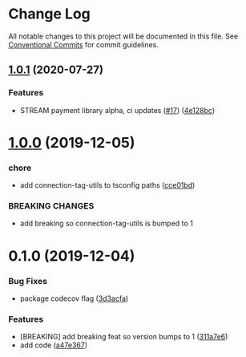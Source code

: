# Change Log

All notable changes to this project will be documented in this file.
See [Conventional Commits](https://conventionalcommits.org) for commit guidelines.

## [1.0.1](https://github.com/interledgerjs/interledgerjs/compare/@interledger/connection-tag-utils@1.0.0...@interledger/connection-tag-utils@1.0.1) (2020-07-27)


### Features

* STREAM payment library alpha, ci updates ([#17](https://github.com/interledgerjs/interledgerjs/issues/17)) ([4e128bc](https://github.com/interledgerjs/interledgerjs/commit/4e128bcee372144c1324a73e8b51223a0b133f2e))





# [1.0.0](https://github.com/interledgerjs/interledgerjs/compare/@interledger/connection-tag-utils@0.1.0...@interledger/connection-tag-utils@1.0.0) (2019-12-05)


### chore

* add connection-tag-utils to tsconfig paths ([cce01bd](https://github.com/interledgerjs/interledgerjs/commit/cce01bd))


### BREAKING CHANGES

* add breaking so connection-tag-utils is bumped to 1





# 0.1.0 (2019-12-04)


### Bug Fixes

* package codecov flag ([3d3acfa](https://github.com/interledgerjs/interledgerjs/commit/3d3acfa))


### Features

* [BREAKING] add breaking feat so version bumps to 1 ([311a7e6](https://github.com/interledgerjs/interledgerjs/commit/311a7e6))
* add code ([a47e367](https://github.com/interledgerjs/interledgerjs/commit/a47e367))
